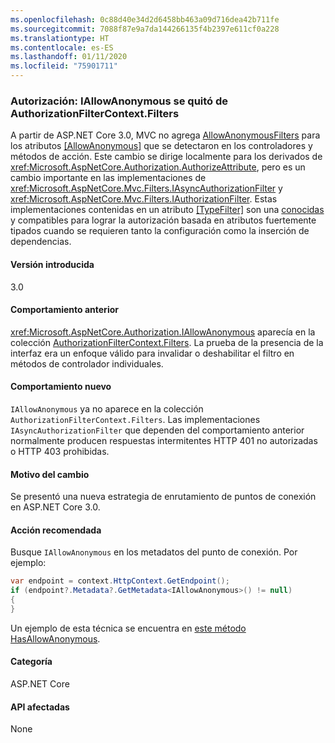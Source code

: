 ```yaml
---
ms.openlocfilehash: 0c88d40e34d2d6458bb463a09d716dea42b711fe
ms.sourcegitcommit: 7088f87e9a7da144266135f4b2397e611cf0a228
ms.translationtype: HT
ms.contentlocale: es-ES
ms.lasthandoff: 01/11/2020
ms.locfileid: "75901711"
---
```

### <a name="authorization-iallowanonymous-removed-from-authorizationfiltercontextfilters"></a>Autorización: IAllowAnonymous se quitó de AuthorizationFilterContext.Filters

A partir de ASP.NET Core 3.0, MVC no agrega [AllowAnonymousFilters](xref:Microsoft.AspNetCore.Mvc.Authorization.AllowAnonymousFilter) para los atributos [[AllowAnonymous]](xref:Microsoft.AspNetCore.Authorization.AllowAnonymousAttribute) que se detectaron en los controladores y métodos de acción. Este cambio se dirige localmente para los derivados de <xref:Microsoft.AspNetCore.Authorization.AuthorizeAttribute>, pero es un cambio importante en las implementaciones de <xref:Microsoft.AspNetCore.Mvc.Filters.IAsyncAuthorizationFilter> y <xref:Microsoft.AspNetCore.Mvc.Filters.IAuthorizationFilter>. Estas implementaciones contenidas en un atributo [[TypeFilter]](xref:Microsoft.AspNetCore.Mvc.TypeFilterAttribute) son una [conocidas](https://stackoverflow.com/a/41348219/608220) y compatibles para lograr la autorización basada en atributos fuertemente tipados cuando se requieren tanto la configuración como la inserción de dependencias.

#### <a name="version-introduced"></a>Versión introducida

3.0

#### <a name="old-behavior"></a>Comportamiento anterior

<xref:Microsoft.AspNetCore.Authorization.IAllowAnonymous> aparecía en la colección [AuthorizationFilterContext.Filters](xref:Microsoft.AspNetCore.Mvc.Filters.FilterContext.Filters%2A). La prueba de la presencia de la interfaz era un enfoque válido para invalidar o deshabilitar el filtro en métodos de controlador individuales.

#### <a name="new-behavior"></a>Comportamiento nuevo

`IAllowAnonymous` ya no aparece en la colección `AuthorizationFilterContext.Filters`. Las implementaciones `IAsyncAuthorizationFilter` que dependen del comportamiento anterior normalmente producen respuestas intermitentes HTTP 401 no autorizadas o HTTP 403 prohibidas.

#### <a name="reason-for-change"></a>Motivo del cambio

Se presentó una nueva estrategia de enrutamiento de puntos de conexión en ASP.NET Core 3.0.

#### <a name="recommended-action"></a>Acción recomendada

Busque `IAllowAnonymous` en los metadatos del punto de conexión. Por ejemplo:

```csharp
var endpoint = context.HttpContext.GetEndpoint();
if (endpoint?.Metadata?.GetMetadata<IAllowAnonymous>() != null)
{
}
```

Un ejemplo de esta técnica se encuentra en [este método HasAllowAnonymous](https://github.com/dotnet/aspnetcore/blob/bd65275148abc9b07a3b59797a88d485341152bf/src/Mvc/Mvc.Core/src/Authorization/AuthorizeFilter.cs#L236).

#### <a name="category"></a>Categoría

ASP.NET Core

#### <a name="affected-apis"></a>API afectadas

None

<!--

#### Affected APIs

Not detectable via API analysis

-->
